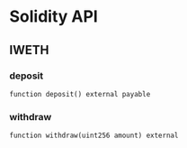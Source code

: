 # Solidity API

## IWETH

### deposit

```solidity
function deposit() external payable
```

### withdraw

```solidity
function withdraw(uint256 amount) external
```

